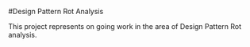 #Design Pattern Rot Analysis

This project represents on going work in the area of Design Pattern Rot analysis.
